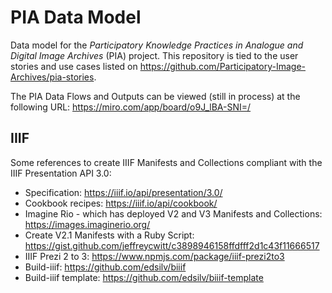 # PIA Data Model
Data model for the _Participatory Knowledge Practices in Analogue and Digital Image Archives_ (PIA) project. This repository is tied to the user stories and use cases listed on https://github.com/Participatory-Image-Archives/pia-stories. 

The PIA Data Flows and Outputs can be viewed (still in process) at the following URL: https://miro.com/app/board/o9J_lBA-SNI=/

## IIIF

Some references to create IIIF Manifests and Collections compliant with the IIIF Presentation API 3.0: 

- Specification: https://iiif.io/api/presentation/3.0/
- Cookbook recipes: https://iiif.io/api/cookbook/
- Imagine Rio - which has deployed V2 and V3 Manifests and Collections: https://images.imaginerio.org/
- Create V2.1 Manifests with a Ruby Script: https://gist.github.com/jeffreycwitt/c3898946158ffdfff2d1c43f11666517
- IIIF Prezi 2 to 3: https://www.npmjs.com/package/iiif-prezi2to3
- Build-iiif: https://github.com/edsilv/biiif
- Build-iiif template: https://github.com/edsilv/biiif-template
